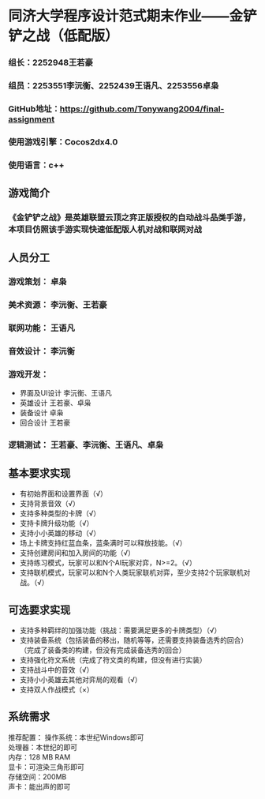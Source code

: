 # 同济大学程序设计范式期末作业——金铲铲之战（低配版）
### 组长：2252948王若豪  
### 组员：2253551李沅衡、2252439王语凡、2253556卓枭  
### GitHub地址：<https://github.com/Tonywang2004/final-assignment>  
### 使用游戏引擎：Cocos2dx4.0  
### 使用语言：c++  
## 游戏简介  
### 《金铲铲之战》是英雄联盟云顶之弈正版授权的自动战斗品类手游，本项目仿照该手游实现快速低配版人机对战和联网对战
## 人员分工
### **游戏策划：** 卓枭  
### **美术资源：** 李沅衡、王若豪  
### **联网功能：** 王语凡  
### **音效设计：** 李沅衡
### **游戏开发：** 
- 界面及UI设计 李沅衡、王语凡 
- 英雄设计 王若豪、卓枭 
- 装备设计 卓枭
- 回合设计 王若豪
### **逻辑测试：** 王若豪、李沅衡、王语凡、卓枭  
## 基本要求实现  
- 有初始界⾯和设置界⾯（√）  
- ⽀持背景⾳效（√）  
- ⽀持多种类型的卡牌（√）  
- ⽀持卡牌升级功能（√）  
- ⽀持⼩⼩英雄的移动（√）  
- 场上卡牌⽀持红蓝⾎条，蓝条满时可以释放技能。（√）  
- ⽀持创建房间和加⼊房间的功能（√）  
- ⽀持练习模式，玩家可以和N个AI玩家对弈，N>=2。（√）  
- ⽀持联机模式，玩家可以和N个⼈类玩家联机对弈，⾄少⽀持2个玩家联机对战。（√）
## 可选要求实现
- ⽀持多种羁绊的加强功能（挑战：需要满⾜更多的卡牌类型）（√）  
- ⽀持装备系统（包括装备的移出，随机等等，还需要⽀持装备选秀的回合）（完成了装备类的构建，但没有完成装备选秀的回合）  
- ⽀持强化符⽂系统（完成了符文类的构建，但没有进行实装）  
- ⽀持战⽃中的⾳效（√）  
- ⽀持⼩⼩英雄去其他对弈局的观看（√）  
- ⽀持双⼈作战模式（×）
## 系统需求  
推荐配置： 
操作系统：本世纪Windows即可  
处理器：本世纪的即可  
内存：128 MB RAM  
显卡：可渲染三角形即可  
存储空间：200MB  
声卡：能出声的即可  
